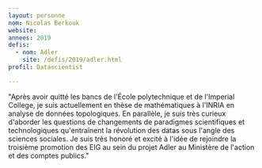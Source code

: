 ```yaml
---
layout: personne
nom: Nicolas Berkouk
website:
annees: 2019
defis: 
  - nom: Adler
    site: /defis/2019/adler.html
profil: Datascientist

---
```


"Après avoir quitté les bancs de l'École polytechnique et de l'Imperial College, je suis actuellement en thèse de mathématiques à l'INRIA en analyse de données topologiques. En parallèle, je suis très curieux d'aborder les questions de changements de paradigmes scientifiques et technologiques qu'entraînent la révolution des datas sous l'angle des sciences sociales. Je suis très honoré et excité à l'idée de rejoindre la troisième promotion des EIG au sein du projet Adler au Ministère de l'action et des comptes publics."
